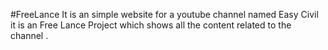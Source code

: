#FreeLance 
It is an simple website for a youtube channel named Easy Civil it is an Free Lance Project which shows all the content related to the channel .
